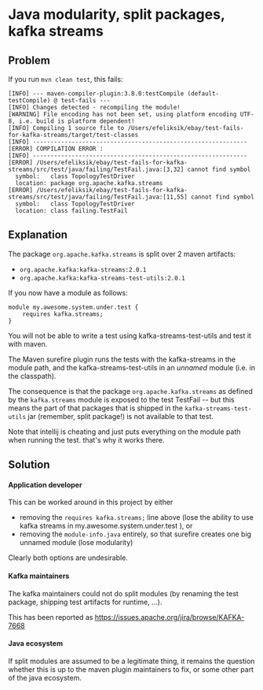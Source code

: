 # Java modularity, split packages, kafka streams

## Problem

If you run `mvn clean test`, this fails: 

```
[INFO] --- maven-compiler-plugin:3.8.0:testCompile (default-testCompile) @ test-fails ---
[INFO] Changes detected - recompiling the module!
[WARNING] File encoding has not been set, using platform encoding UTF-8, i.e. build is platform dependent!
[INFO] Compiling 1 source file to /Users/efeliksik/ebay/test-fails-for-kafka-streams/target/test-classes
[INFO] -------------------------------------------------------------
[ERROR] COMPILATION ERROR :
[INFO] -------------------------------------------------------------
[ERROR] /Users/efeliksik/ebay/test-fails-for-kafka-streams/src/test/java/failing/TestFail.java:[3,32] cannot find symbol
  symbol:   class TopologyTestDriver
  location: package org.apache.kafka.streams
[ERROR] /Users/efeliksik/ebay/test-fails-for-kafka-streams/src/test/java/failing/TestFail.java:[11,55] cannot find symbol
  symbol:   class TopologyTestDriver
  location: class failing.TestFail
```

## Explanation
The package `org.apache.kafka.streams` is split over 2 maven artifacts:

* `org.apache.kafka:kafka-streams:2.0.1`
* `org.apache.kafka:kafka-streams-test-utils:2.0.1`

If you now have a module as follows: 
```
module my.awesome.system.under.test {
    requires kafka.streams;
}
```

You will not be able to write a test using kafka-streams-test-utils and test it with maven. 

The Maven surefire plugin runs the tests with the kafka-streams in the module path, and the kafka-streams-test-utils 
in an *unnamed* module (i.e. in the classpath).

The consequence is that the package `org.apache.kafka.streams` as defined by the `kafka.streams` module
is exposed to the test TestFail -- but this means the part of that packages that is shipped in the
`kafka-streams-test-utils` jar (remember, split package!) is not available to that test.

Note that intellij is cheating and just puts everything on the module path when running the test.
that's why it works there.

## Solution

#### Application developer
This can be worked around in this project by either
* removing the `requires kafka.streams;` line above (lose the ability to use kafka streams in
  my.awesome.system.under.test ), or
* removing the `module-info.java` entirely, so that surefire creates one big unnamed module (lose modularity)

Clearly both options are undesirable. 

#### Kafka maintainers

The kafka maintainers could not do split modules (by renaming the test package, shipping test artifacts for runtime, ...). 

This has been reported as https://issues.apache.org/jira/browse/KAFKA-7668

#### Java ecosystem

If split modules are assumed to be a legitimate thing, it remains the question whether this is up to the maven plugin 
maintainers to fix, or some other part of the java ecosystem. 

